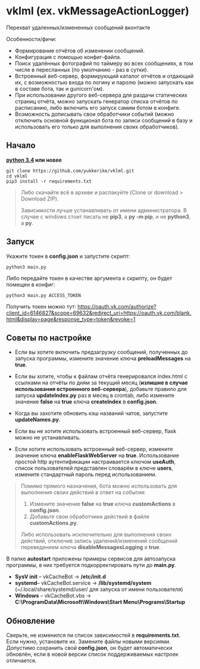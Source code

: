 # vklml (ex. vkMessageActionLogger)

Перехват удаленных/измененных сообщений вконтакте

Особенности/фичи:

* Формирование отчётов об изменении сообщений.
* Конфигурация с помощью конфиг-файла.
* Поиск удалённых фотографий по таймеру во всех сообщениях, в том числе в пересланных (по умолчанию - раз в сутки).
* Встроенный веб-сервер, формирующий каталог отчётов и отдающий их, с возможностью входа по логину и паролю (можно запускать как в составе бота, так и gunicorn'ом).
* При использовании другого веб-сервера для раздачи статических страниц отчёта, можно запускать генератор списка отчётов по расписанию, либо включить его запуск самим ботом в конфиге.
* Возможность дописывать свои обработчики событий (можно отключить основной функционал бота по записи сообщений в базу и использовать его только для выполнения своих обработчиков).

## Начало

**[python 3.4](https://python.org/) или новее**

    git clone https://github.com/yukkerike/vklml.git
    cd vklml
    pip3 install -r requirements.txt

> Либо скачайте всё в архиве и распакуйте (Clone or download > Download ZIP).
>
> Зависимости лучше устанавливать от имени администратора. В случае с windows стоит писать не __pip3__, а __py -m pip__, и не __python3__, а __py__.

## Запуск

Укажите токен в __config.json__ и запустите скрипт:

    python3 main.py

Либо передайте токен в качестве аргумента к скрипту, он будет помещен в конфиг:

    python3 main.py ACCESS_TOKEN

Получить токен можно тут: <https://oauth.vk.com/authorize?client_id=6146827&scope=69632&redirect_uri=https://oauth.vk.com/blank.html&display=page&response_type=token&revoke=1>

## Советы по настройке

- Если вы хотите включить предзагрузку сообщений, полученных до запуска программы, измените значение ключа __preloadMessages__ на __true__.

- Если вы хотите, чтобы к файлам отчёта генерировался index.html с ссылками на отчёты по дням за текущий месяц (__излишне в случае использования встроенного веб-сервера__), добавьте правило для запуска __updateIndex.py__ раз в месяц в crontab, либо измените значение __false__ на __true__ ключа __createIndex__ в __config.json__.

- Когда вы захотите обновить кэш названий чатов, запустите __updateNames.py__.

- Если вы не хотите использовать встроенный веб-сервер, flask можно не устанавливать.

- Если хотите использовать встроенный веб-сервер, измените значение ключа __enableFlaskWebServer__ на __true__. Использование простой http аутентификации настраивается ключом __useAuth__, список пользователей представлен словарём в ключе __users__, измените стандартный пароль перед использованием.

> Помимо прямого назначения, бота можно использовать для выполнения своих действий в ответ на события:
>
> 1. Измените значение __false__ на __true__ ключа __customActions__ в __config.json__.
> 1. Добавьте свои обработчики действий в файле __customActions.py__.
>
> Либо использовать исключительно для выполнения своих действий, отключив запись удалений/изменений сообщений переведением ключа __disableMessagesLogging__ в __true__.
>
В папке __autostart__ приложены примеры сервисов для автозапуска программы, в них требуется подкорректировать пути до __main.py__.

* __SysV init__ – vkCacheBot -> __/etc/init.d__
* __systemd__– vkCacheBot.service -> __/lib/systemd/system__ (~/.local/share/systemd/user/ для запуска от имени пользователя)
* __Windows__ – vkCacheBot.vbs -> __C:\ProgramData\Microsoft\Windows\Start Menu\Programs\Startup__

## Обновление

Сверьте, не изменился ли список зависимостей в __requirements.txt__. Если нужно, установите их. Замените файлы новыми версиями. Допустимо сохранить свой __config.json__, он будет автоматически обновлён, если в новой версии список поддерживаемых настроек отличается.
